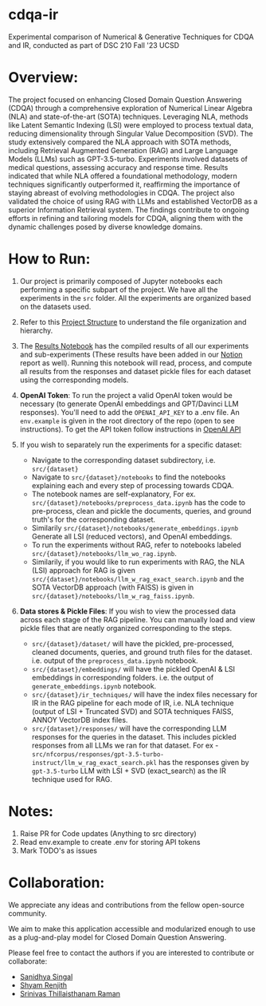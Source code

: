 # cdqa-ir
Experimental comparison of Numerical &amp; Generative Techniques for CDQA and IR, conducted as part of DSC 210 Fall '23 UCSD


# Overview:

The project focused on enhancing Closed Domain Question Answering (CDQA) through a comprehensive exploration of Numerical Linear Algebra (NLA) and state-of-the-art (SOTA) techniques. Leveraging NLA, methods like Latent Semantic Indexing (LSI) were employed to process textual data, reducing dimensionality through Singular Value Decomposition (SVD). The study extensively compared the NLA approach with SOTA methods, including Retrieval Augmented Generation (RAG) and Large Language Models (LLMs) such as GPT-3.5-turbo. Experiments involved datasets of medical questions, assessing accuracy and response time. Results indicated that while NLA offered a foundational methodology, modern techniques significantly outperformed it, reaffirming the importance of staying abreast of evolving methodologies in CDQA. The project also validated the choice of using RAG with LLMs and established VectorDB as a superior Information Retrieval system. The findings contribute to ongoing efforts in refining and tailoring models for CDQA, aligning them with the dynamic challenges posed by diverse knowledge domains.

# How to Run:

1. Our project is primarily composed of Jupyter notebooks each performing a specific subpart of the project. We have all the experiments in the ``src`` folder. All the experiments are organized based on the datasets used. 

2. Refer to this [Project Structure](https://github.com/shy982/cdqa-ir/blob/main/src/README.md) to understand the file organization and hierarchy. 

3. The [Results Notebook](https://github.com/shy982/cdqa-ir/blob/main/src/get_results.ipynb) has the compiled results of all our experiments and sub-experiments (These results have been added in our [Notion]() report as well). Running this notebook will read, process, and compute all results from the responses and dataset pickle files for each dataset using the corresponding models. 

4. **OpenAI Token**: To run the project a valid OpenAI token would be necessary (to generate OpenAI embeddings and GPT/Davinci LLM responses). You'll need to add the `OPENAI_API_KEY` to a .env file. An `env.example` is given in the root directory of the repo (open to see instructions). To get the API token follow instructions in [OpenAI API](https://openai.com/blog/openai-api)

5. If you wish to separately run the experiments for a specific dataset: 
    - Navigate to the corresponding dataset subdirectory, i.e. ``src/{dataset}`` 
    - Navigate to ``src/{dataset}/notebooks`` to find the notebooks explaining each and every step of processing towards CDQA.
    - The notebook names are self-explanatory, For ex. ``src/{dataset}/notebooks/preprocess_data.ipynb`` has the code to pre-process, clean and pickle the documents, queries, and ground truth's for the corresponding dataset.
    - Similarily ``src/{dataset}/notebooks/generate_embeddings.ipynb`` Generate all LSI (reduced vectors), and OpenAI embeddings. 
    - To run the experiments without RAG, refer to notebooks labeled ``src/{dataset}/notebooks/llm_wo_rag.ipynb``. 
    - Similarily, if you would like to run experiments with RAG, the NLA (LSI) approach for RAG is given ``src/{dataset}/notebooks/llm_w_rag_exact_search.ipynb`` and the SOTA VectorDB approach (with FAISS) is given in ``src/{dataset}/notebooks/llm_w_rag_faiss.ipynb``. 

6. **Data stores & Pickle Files**: If you wish to view the processed data across each stage of the RAG pipeline. You can manually load and view pickle files that are neatly organized corresponding to the steps. 
    - ``src/{dataset}/dataset/`` will have the pickled, pre-processed, cleaned documents, queries, and ground truth files for the dataset. i.e. output of the ``preprocess_data.ipynb`` notebook.
    - ``src/{dataset}/embeddings/`` will have the pickled OpenAI & LSI embeddings in corresponding folders. i.e. the output of ``generate_embeddings.ipynb`` notebook.
    - ``src/{dataset}/ir_techniques/`` will have the index files necessary for IR in the RAG pipeline for each mode of IR, i.e. NLA technique (output of LSI + Truncated SVD) and SOTA techniques FAISS, ANNOY VectorDB index files. 
    - ``src/{dataset}/responses/`` will have the corresponding LLM responses for the queries in the dataset. This includes pickled responses from all LLMs we ran for that dataset. For ex - ``src/nfcorpus/responses/gpt-3.5-turbo-instruct/llm_w_rag_exact_search.pkl`` has the responses given by ``gpt-3.5-turbo`` LLM with LSI + SVD (exact_search) as the IR technique used for RAG. 

# Notes:

1. Raise PR for Code updates (Anything to src directory)
2. Read env.example to create .env for storing API tokens
3. Mark TODO's as issues

# Collaboration: 

We appreciate any ideas and contributions from the fellow open-source community. 

We aim to make this application accessible and modularized enough to use as a plug-and-play model for Closed Domain Question Answering. 

Please feel free to contact the authors if you are interested to contribute or collaborate: 

- [Sanidhya Singal](https://www.github.com/sayhitosandy)
- [Shyam Renjith](https://www.github.com/shy982)
- [Srinivas Thillaisthanam Raman](https://github.com/srinivasraman18)